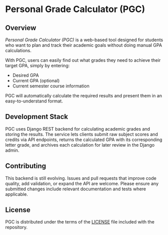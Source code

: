 # Personal Grade Calculator (PGC)

## Overview

_Personal Grade Calculator (PGC)_ is a web-based tool designed for students who want to plan and track their academic goals without doing manual GPA calculations.

With PGC, users can easily find out what grades they need to achieve their target GPA, simply by entering:

- Desired GPA
- Current GPA (optional)
- Current semester course information

PGC will automatically calculate the required results and present them in an easy-to-understand format.

## Development Stack

PGC uses Django REST backend for calculating academic grades and storing the results. The service lets clients submit raw subject scores and credits via API endpoints, returns the calculated GPA with its corresponding letter grade, and archives each calculation for later review in the Django admin.

## Contributing

This backend is still evolving. Issues and pull requests that improve code quality, add validation, or expand the API are welcome. Please ensure any submitted changes include relevant documentation and tests where applicable.

## License

PGC is distributed under the terms of the [LICENSE](LICENSE) file included with the repository.
